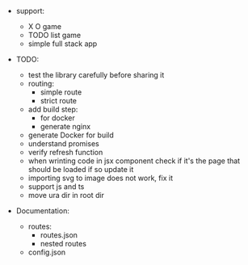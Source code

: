 + support:
    + X O game
    + TODO list game
    + simple full stack app

+ TODO:
    + test the library carefully before sharing it
    + routing:
        + simple route
        + strict route
    + add build step:
        + for docker
        + generate nginx
    + generate Docker for build
    + understand promises
    + verify refresh function
    + when wrinting code in jsx component check if it's the page that should be loaded if so update it
    + importing svg to image does not work, fix it
    + support js and ts
    + move ura dir in root dir

+ Documentation:
    + routes:
        + routes.json
        + nested routes
    + config.json
